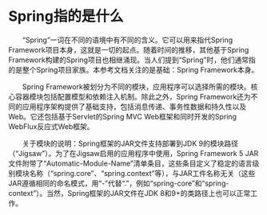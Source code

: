# Spring指的是什么

&emsp;&emsp;“Spring”一词在不同的语境中有不同的含义。它可以用来指代Spring Framework项目本身，这就是一切的起点。随着时间的推移，其他基于Spring Framework构建的Spring项目也相继涌现。当人们提到“Spring”时，他们通常指的是整个Spring项目家族。本参考文档关注的是基础：Spring Framework本身。

&emsp;&emsp;Spring Framework被划分为不同的模块，应用程序可以选择所需的模块。核心容器模块包括配置模型和依赖注入机制。除此之外，Spring Framework还为不同的应用程序架构提供了基础支持，包括消息传递、事务性数据和持久性以及Web。它还包括基于Servlet的Spring MVC Web框架和同时开发的Spring WebFlux反应式Web框架。

&emsp;&emsp;关于模块的说明：Spring框架的JAR文件支持部署到JDK 9的模块路径（“Jigsaw”）。为了在Jigsaw启用的应用程序中使用，Spring Framework 5 JAR文件附带了“Automatic-Module-Name”清单条目，这些条目定义了稳定的语言级别模块名称（“spring.core”、“spring.context”等），与JAR工件名称无关（这些JAR遵循相同的命名模式，用“-”代替“.”，例如“spring-core”和“spring-context”）。当然，Spring框架的JAR文件在JDK 8和9+的类路径上也可以正常工作。